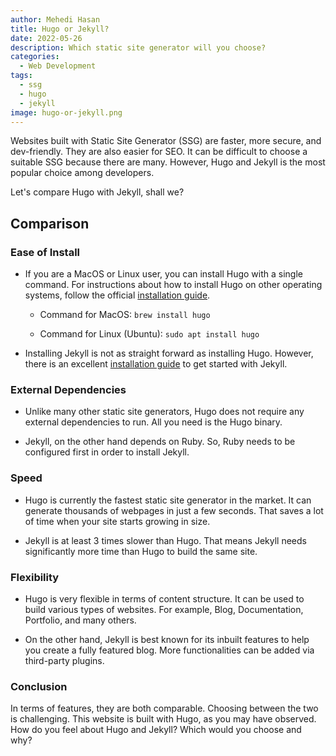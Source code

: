 ```yaml
---
author: Mehedi Hasan
title: Hugo or Jekyll?
date: 2022-05-26
description: Which static site generator will you choose?
categories:
  - Web Development
tags:
  - ssg
  - hugo
  - jekyll
image: hugo-or-jekyll.png
---
```


<!-- cspell:words Mehedi Hasan -->

Websites built with Static Site Generator (SSG) are faster, more secure, and dev-friendly.
They are also easier for SEO.
It can be difficult to choose a suitable SSG because there are many.
However, Hugo and Jekyll is the most popular choice among developers.

Let's compare Hugo with Jekyll, shall we?

## Comparison

### Ease of Install

- If you are a MacOS or Linux user, you can install Hugo with a single command.
  For instructions about how to install Hugo on other operating systems, follow the official [installation guide](https://gohugo.io/getting-started/installing).

  - Command for MacOS:
    `brew install hugo`

  - Command for Linux (Ubuntu):
    `sudo apt install hugo`

- Installing Jekyll is not as straight forward as installing Hugo.
  However, there is an excellent [installation guide](https://jekyllrb.com/docs/installation/) to get started with Jekyll.

### External Dependencies

- Unlike many other static site generators, Hugo does not require any external dependencies to run.
  All you need is the Hugo binary.

- Jekyll, on the other hand depends on Ruby.
  So, Ruby needs to be configured first in order to install Jekyll.

### Speed

- Hugo is currently the fastest static site generator in the market.
  It can generate thousands of webpages in just a few seconds.
  That saves a lot of time when your site starts growing in size.

- Jekyll is at least 3 times slower than Hugo.
  That means Jekyll needs significantly more time than Hugo to build the same site.

### Flexibility

- Hugo is very flexible in terms of content structure.
  It can be used to build various types of websites.
  For example, Blog, Documentation, Portfolio, and many others.

- On the other hand, Jekyll is best known for its inbuilt features to help you create a fully featured blog.
  More functionalities can be added via third-party plugins.

### Conclusion

In terms of features, they are both comparable.
Choosing between the two is challenging.
This website is built with Hugo, as you may have observed.
How do you feel about Hugo and Jekyll?
Which would you choose and why?
